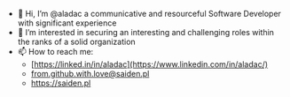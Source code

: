 - 👋 Hi, I’m @aladac a communicative and resourceful Software Developer with significant experience
- 👀 I’m interested in securing an interesting and challenging roles within the ranks of a solid organization
- 📫 How to reach me: 
  - [https://linked.in/in/aladac](https://www.linkedin.com/in/aladac/) 
  - from.github.with.love@saiden.pl
  - https://saiden.pl
